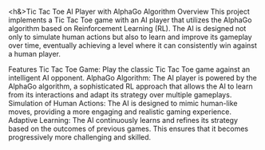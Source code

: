 <h&>Tic Tac Toe AI Player with AlphaGo Algorithm</h1>
Overview
This project implements a Tic Tac Toe game with an AI player that utilizes the AlphaGo algorithm based on Reinforcement Learning (RL). The AI is designed not only to simulate human actions but also to learn and improve its gameplay over time, eventually achieving a level where it can consistently win against a human player.

Features
Tic Tac Toe Game: Play the classic Tic Tac Toe game against an intelligent AI opponent.
AlphaGo Algorithm: The AI player is powered by the AlphaGo algorithm, a sophisticated RL approach that allows the AI to learn from its interactions and adapt its strategy over multiple gameplays.
Simulation of Human Actions: The AI is designed to mimic human-like moves, providing a more engaging and realistic gaming experience.
Adaptive Learning: The AI continuously learns and refines its strategy based on the outcomes of previous games. This ensures that it becomes progressively more challenging and skilled.
